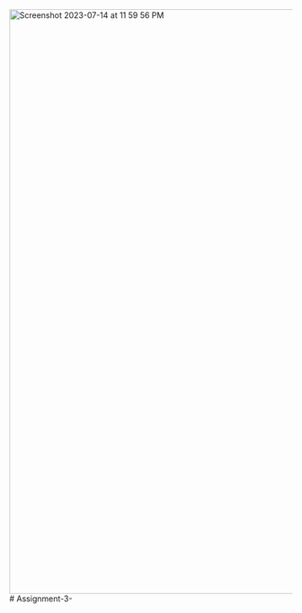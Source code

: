 <img width="1039" alt="Screenshot 2023-07-14 at 11 59 56 PM" src="https://github.com/GauravSingh-816/Assignment-3-/assets/112707064/fa00b795-f171-4353-88d9-f191c30309d4">
# Assignment-3-
